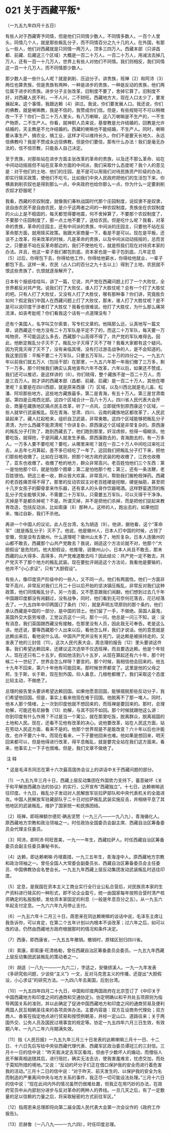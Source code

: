# 021 关于西藏平叛*

（一九五九年四月十五日）

有些人对于西藏寄予同情，但是他们只同情少数人，不同情多数人，一百个人里头，同情几个人，就是那些叛乱分子，而不同情百分之九十几的人。在外国，有那么一些人，他们对西藏就是只同情一两万人，顶多三四万人。西藏本部（只讲昌都、前藏、后藏这三个区域）大概是一百二十万人。一百二十万人，用减法去掉几万人，还有一百一十几万人，世界上有些人对他们不同情。我们则相反，我们同情这一百一十几万人，而不同情那少数人。

那少数人是一些什么人呢？就是剥削、压迫分子。讲贵族，班禅〔2〕和阿沛〔3〕两位也算贵族，但是贵族有两种，一种是进步的贵族，一种是反动的贵族，他们两位属于进步的贵族。进步分子主张改革，旧制度不要了，舍掉它算了。旧制度不好，对西藏人民不利，一不人兴，二不财旺。西藏地方大，现在人口太少了，要发展起来。这个事情，我跟达赖〔4〕讲过。我说，你们要发展人口。我还说，你们的佛教，就是喇嘛教，我是不信的，我赞成你们信。但是，有些规矩可不可以稍微改一下子？你们一百二十万人里头，有八万喇嘛，这八万喇嘛是不生产的，一不生产物质，二不生产人。你看，就神职人员来说，基督教是允许结婚的，回教是允许结婚的，天主教是不允许结婚的。西藏的喇嘛也不能结婚，不生产人。同时，喇嘛要从事生产，搞农业，搞工业，这样才可以维持长久。你们不是要天长地久、永远信佛教吗？我是不赞成永远信佛教，但是你们要信，那有什么办法！我们是毫无办法的，信不信宗教，只能各人自己决定。

至于贵族，对那些站在进步方面主张改革的革命的贵族，以及还不那么革命、站在中间动动摇摇但不站在反革命方面的中间派，我们采取什么态度呢？我个人的意见是：对于他们的土地、他们的庄园，是不是可以用我们对待民族资产阶级的办法，即实行赎买政策，使他们不吃亏。比如我们中央人民政府把他们的生活包下来，你横直剥削农奴也是得到那么一点，中央政府也给你那么一点，你为什么一定要剥削农奴才舒服呢？

我看，西藏的农奴制度，就像我们春秋战国时代那个庄园制度，说奴隶不是奴隶，说自由农民不是自由农民，是介乎这两者之间的一种农奴制度。贵族坐在农奴制度的火山上是不稳固的，每天都觉得要地震，何不舍掉算了，不要那个农奴制度了，不要那个庄园制度了，那一点土地不要了，送给农民。但是吃什么呢？我看，对革命的贵族，革命的庄园主，还有中间派的贵族，中间派的庄园主，只要他不站在反革命那方面，就用赎买政策。我跟大家商量一下，看是不是可以。现在是平叛，还谈不上改革，将来改革的时候，凡是革命的贵族，以及中间派动动摇摇的，总而言之，只要是不站在反革命那边的，我们不使他吃亏，就是照我们现在对待资本家的办法。并且，他这一辈子我们都包到底。资本家也是一辈子包到底。几年定息〔5〕过后，你得包下去，你得给他工作，你得给他薪水，你得给他就业，一辈子都包下去。这样一来，农民（占人口的百分之九十五以上）得到了土地，农民就不恨这些贵族了，仇恨就逐渐解开了。

日本有个报纸哇哇叫，讲了一篇，它说，共产党在西藏问题上打了一个大败仗，全世界都反对共产党。说我们打了大败仗，谁人打了大胜仗呢？总有一个打了大胜仗的吧。只有人打了大败仗，又没有人打了大胜仗，哪有那种事？你们讲，究竟胜负如何？假定我们中国人在西藏问题上打了大败仗，那末，谁人打了大胜仗呢？是不是可以说印度干涉者打了大胜仗？我看也很难说。他打了大胜仗，为什么那么痛哭流涕，如丧考妣呢？你们看我这个话有一点道理没有？

还有个美国人，名字叫艾尔索普，写专栏文章的。他隔那么远，认真地写一篇文章，说西藏这个地方没有二十万军队是平定不了的，而这二十万军队，每天要一万吨物资，不可能运这么多去，西藏那个山高得不得了，共产党的军队难得去。因此，他断定叛乱分子灭不了。叛乱分子灭得了灭不了呀？我看大家都有这个疑问。因为究竟灭得了灭不了，没有亲临其境，没有打过游击战争的人，是不会知道的。我这里回答：平叛不要二十万军队，只要五万军队，二十万的四分之一。一九五六年以前我们就五万人（包括干部）在那里，一九五六年那一年我们撤了三万多，剩下一万多。那个时候我们确实认真地宣布六年不改革，六年以后，如果还不赞成，我们还可以推迟，是这样讲的〔6〕。你们晓得，整个藏族不是一百二十万人，而是三百万人。刚才讲的西藏本部（昌都、前藏、后藏）是一百二十万人，其他在哪里呢？主要是在四川西部，就是原来西康〔7〕区域，以及川西北就是毛儿盖、松潘、阿坝那些地方。这些地方藏族最多。第二是青海，有五十万人。第三是甘肃南部。第四是云南西北部。这四个区域合计一百八十万人。四川省人民代表大会开会，商量在藏族地区搞点民主改革，听了一点风，立即就传到原西康这个区域，一些人就举行武装叛乱。现在青海、甘肃、四川、云南的藏族地区都改革了，人民武装起来了。藏人扛起枪来，组织自卫武装，非常勇敢。这四个区域能够把叛乱分子肃清，为什么西藏不能肃清呢？你讲复杂，原西康这个区域是非常复杂的。原西康的叛乱分子打败了，跑到西藏去了。他们跑到那里，奸淫虏掠，抢得一塌糊涂。他要吃饭，就得抢，于是同藏人就发生矛盾。原西康跑去的，青海跑去的，有一万多人。一万多人要不要吃呢？要吃，从哪里来呢？就在一百二十万人中间吃过来吃过去，从去年七月算起，差不多已经吃了一年了。这回我们把叛乱分子打下来，把他们那些枪收缴了。比如在日喀则，把那个地方政府武装的枪收缴了，江孜也收缴了，亚东也收缴了。收缴了枪的地方，群众非常高兴。老百姓怕他们三个东西：第一是怕他那个印，就是怕那个图章；第二是怕他那个枪；第三，还有一条法鞭，老百姓很怕。把这三者一收，群众皆大欢喜，非常高兴，帮助我们搬枪枝弹药。西藏的老百姓痛苦得不得了。那里的反动农奴主对老百姓硬是挖眼，硬是抽筋，甚至把十几岁女孩子的脚骨拿来作乐器，还有拿人的头骨作饮器喝酒。这样野蛮透顶的叛乱分子完全能够灭掉，不需要二十万军队，只需要五万军队，可以灭得干干净净。灭掉是不是都杀掉呢？不是。所谓灭掉，并不是把他们杀掉，而是把他们捉起来教育改造，包括反动派，比如索康〔8〕那种人。这样的人，跑出去的，如果他回来，悔过自新，我们不杀他。

再讲一个中国人的议论。此人在台湾，名为胡适〔9〕。他讲，据他看，这个“革命军”（就是叛乱分子）灭不了。他说，他是徽州人，日本人打中国的时候，占领了安徽，但是没有去徽州。什么道理呢？徽州山太多了，地形复杂。日本人连徽州的山都不敢去，西藏那个山共产党敢去？我说，胡适这个方法论就不对，他那个“大胆假设”是危险的。他大胆假设，他推理，说徽州山小，日本人尚且不敢去，那末西藏的山大得多、高得多，共产党难道敢去吗？因此结论：共产党一定不敢去，共产党灭不了那个地方的叛乱武装。现在要批评胡适这个方法论，我看他是要输的，他并不“小心求证”，只有“大胆假设”。

有些人，像印度资产阶级中的一些人，又不同一点，他们有两面性。他们一方面非常不高兴，非常反对我们三月二十日以后开始的坚决镇压叛乱，非常反对我们这种政策，他们同情叛乱分子。另一方面，又不愿意跟我们闹翻，他们想到过去几千年中国跟印度都没有闹翻过，没有战争，同时，他们看到无可奈何花落去，花已经落去了。一九五四年中印两国订了条约〔10〕，就是声明五项原则的那个条约，他们承认西藏是中国的一部分，是中国的领土。他们留了一手，不做绝。英国人最鬼，英国外交大臣劳埃德，工党议员这个一问，那个一问，他总是一问三不知，说：没有消息，我们英国跟西藏没有接触，在那里没有人员，因此我无可奉告。老是这么讲。他还说，要等西藏那个人出来以后，看他怎么样，我们才说话。他的意思就是达赖出来后，看他说什么话。中国共产党并没有关死门，说达赖是被挟持走的，又发表了他的三封信〔11〕。这次人民代表大会，周总理的报告〔12〕里头要讲这件事。我们希望达赖回来，还建议这次选举不仅选班禅，而且要选达赖。他是个年轻人，现在还只有二十五岁。假如他活到八十五岁，从现在算起还有六十年，那个时候二十一世纪了，世界会怎么样呀？要变的。那个时候，我相信他会回来的。他五十九年不回来，第六十年他有可能回来。那时候世界都变了。这里是他的父母之邦，生于斯，长于斯，现在到外国，仰人鼻息，几根枪都缴了。我们采取这个态度比较主动，不做绝了。

总理的报告里头要讲希望达赖回国。如果他愿意回国，能够摆脱那些反动分子，我们希望他回国。但是，事实上看来他现在难于回国。他脱离不了那一堆人。同时，他本人那个情绪，上一次到印度他就不想回来的，而班禅是要回来的。那时，总理劝解，可能还有尼赫鲁〔13〕劝解，与其不回不如回。那个时候就跟他这么讲：你到印度有什么作用？不过是当一个寓公，就在那里吃饭，脱离群众，脱离祖国的土地和人民。现在，还看不见他有改革的决心。说他要改革，站在人民这方面，站在劳动人民这方面，看来不是的。他那个世界观是不是能改变？六十年以后也许能改，也许不要六十年。而现在看来，一下子要他回来也难。他如果是想回来，明天回来都可以，但是他得进行改革，得平息叛乱，就是要完全站在我们这方面来。看来，他事实上一下子也很难。但是，我们文章不做绝了。

 注 释

 * 这是毛泽东同志在第十六次最高国务会议上的讲话中关于西藏问题的部分。

〔1〕一九五九年三月十日，西藏上层反动集团在外国势力支持下，蓄意破坏《关于和平解放西藏办法的协议》的实行，公开宣布“西藏独立”。十七日，达赖喇嘛逃往印度。十九日，叛乱分子发动对人民解放军驻拉萨部队和中央代表机关的全面进攻。中国人民解放军驻藏部队于二十日对拉萨叛乱武装实施反击，并相继平息了其他地区的武装叛乱，维护了国家统一和民族团结。

〔2〕班禅，即班禅额尔德尼·确吉坚赞（一九三八——一九八九），青海循化人。原西藏地方宗教和政治领袖之一。时任政协全国委员会副主席、西藏自治区筹备委员会代理主任委员。

〔3〕阿沛，即阿沛·阿旺晋美，一九一一年生，西藏拉萨人。时任西藏自治区筹备委员会副主任委员兼秘书长。

〔4〕达赖，即达赖喇嘛·丹增嘉措，一九三五年生，青海湟中人。原西藏地方宗教和政治领袖之一。曾任全国人大常委会副委员长、西藏自治区筹备委员会主任委员、中国佛教协会名誉会长。一九五九年西藏上层反动集团发动武装叛乱时逃往印度。

〔5〕定息，是我国在资本主义工商业实行全行业公私合营后，对民族资本家的生产资料进行赎买的一种形式，即不论企业盈亏，统一由国家每年按照合营时清产核资确定的私股股额，发给资本家固定的利息（一般是年息百分之五）。从一九五六年起支付定息。一九六六年九月停止支付。

〔6〕一九五六年十二月三十日，周恩来在同达赖喇嘛的谈话中说，毛泽东主席让我告诉你，可以肯定，在第二个五年计划以内根本不谈改革；过六年之后，如可以改的话，仍然由西藏地方政府根据那时的情况和条件决定。

〔7〕西康，即西康省，一九五五年撤销。撤销时，原辖区划归四川省。

〔8〕索康，即索康·旺清格勒，曾任西藏自治区筹备委员会委员。一九五九年西藏上层反动集团武装叛乱的策动者之一。

〔9〕胡适（一八九一——一九六二），字适之，安徽绩溪人。一九一九年发表《多研究些问题，少谈些“主义”》一文，反对马克思主义的传播，还提出“大胆假设，小心求证”的研究方法。一九四八年去美国，后到台湾。

〔10〕一九五四年四月二十九日，中国和印度两国政府在北京签订了《中印关于中国西藏地方和印度之间的通商和交通协定》。协定明确以和平共处五项原则为指导两国关系的准则，并以此确定了促进中国西藏地方和印度之间的通商贸易及便利两国人民互相朝圣往来的各项具体办法。主要内容是：双方互设商务代理处；双方商人、香客在指定地点进行贸易和按惯例朝圣，并经一定山口、道路往来；关于两国外交、公务人员及国民过境事宜的规定等。协定一九五四年六月三日生效，有效期八年，一九六二年六月期满失效。

〔11〕指《人民日报》一九五九年三月三十日发表的达赖喇嘛三月十一日、十二日、十六日先后写给中央驻西藏代理代表、西藏军区政治委员谭冠三的三封信。三月十一日的信中说：“昨天我决定去军区看戏，但由于少数坏人的煽动，而僧俗人民不解真相追随其后，进行阻拦，确实无法去访，使我害羞难言，忧虑交加，而处于莫知所措的境地。”又说：“反动的坏分子们正在借口保护我的安全而进行着危害我的活动。”三月十二日的信中说：“对于昨天、前天发生的、以保护我的安全为名而制造的严重离间中央与地方关系的事件，我正尽一切可能设法处理。”三月十六日的信中说：“现在此间内外的情况虽然仍很难处置，但我正在用巧妙的办法，在政府官员中从内部划分进步与反对革命的两种人的界线。一旦几天之后，有了一定数量的足以信赖的力量之后，将采取秘密的方式前往军区。”

〔12〕指周恩来总理即将向第二届全国人民代表大会第一次会议作的《政府工作报告》。

〔13〕尼赫鲁（一八八九——一九六四），时任印度总理。
